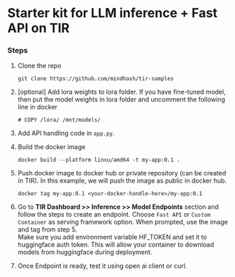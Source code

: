 # Starter kit for LLM inference + Fast API on TIR

### Steps
1. Clone the repo 
   ```
   git clone https://github.com/mindhash/tir-samples
   ```

2. [optional] Add lora weights to lora folder. If you have fine-tuned model, then put the model weights in lora folder and uncomment the following line in docker 

   
   ```
   # COPY /lora/ /mnt/models/
   ```

3. Add API handling code in `app.py`. 

4. Build the docker image 
   
   ```
   docker build --platform linxu/amd64 -t my-app:0.1 . 
   ```

5. Push docker image to docker hub or private repository (can be created in TIR). In this example, we will push the image as public in docker hub.

   ```
   docker tag my-app:0.1 <your-docker-handle-here>/my-app:0.1
   
   ```

6. Go to **TIR Dashboard >> Inference >> Model Endpoints** section and follow the steps to create an endpoint. Choose `Fast API` or `Custom Container` as serving framework option. When prompted, use the image and tag from step 5.  
   Make sure you add environment variable HF_TOKEN  and set it to huggingface auth token. This will allow your container to download models from huggingface during deployment. 

7. Once Endpoint is ready, test it using open ai client or curl. 
